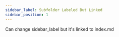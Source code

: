 ```yaml
---
sidebar_label: Subfolder Labeled But Linked
sidebar_position: 1
---
```


Can change sidebar_label but it's linked to index.md

